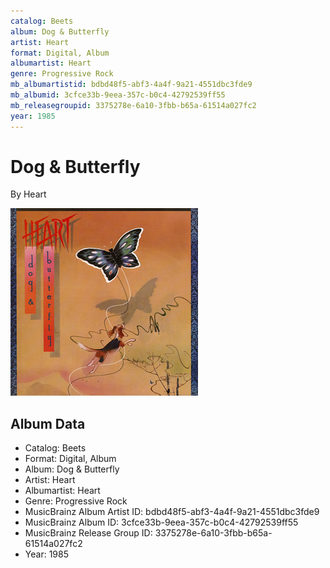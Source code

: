 ```yaml
---
catalog: Beets
album: Dog & Butterfly
artist: Heart
format: Digital, Album
albumartist: Heart
genre: Progressive Rock
mb_albumartistid: bdbd48f5-abf3-4a4f-9a21-4551dbc3fde9
mb_albumid: 3cfce33b-9eea-357c-b0c4-42792539ff55
mb_releasegroupid: 3375278e-6a10-3fbb-b65a-61514a027fc2
year: 1985
---
```


# Dog & Butterfly

By Heart

![](../../assets/beetscovers/Heart-Dog_and_Butterfly.png)

## Album Data

- Catalog: Beets
- Format: Digital, Album
- Album: Dog & Butterfly
- Artist: Heart
- Albumartist: Heart
- Genre: Progressive Rock
- MusicBrainz Album Artist ID: bdbd48f5-abf3-4a4f-9a21-4551dbc3fde9
- MusicBrainz Album ID: 3cfce33b-9eea-357c-b0c4-42792539ff55
- MusicBrainz Release Group ID: 3375278e-6a10-3fbb-b65a-61514a027fc2
- Year: 1985

